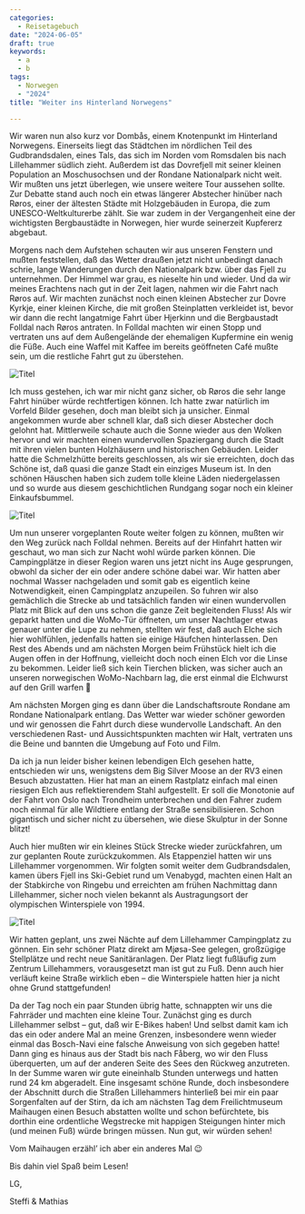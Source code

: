 ```yaml
---
categories:
  - Reisetagebuch
date: "2024-06-05"
draft: true
keywords:
  - a
  - b
tags:
  - Norwegen
  - "2024"
title: "Weiter ins Hinterland Norwegens"

---
```


Wir waren nun also kurz vor Dombås, einem Knotenpunkt im Hinterland
Norwegens. Einerseits liegt das Städtchen im nördlichen Teil des Gudbrandsdalen,
eines Tals, das sich im Norden vom Romsdalen bis nach Lillehammer südlich zieht.
Außerdem ist das Dovrefjell mit seiner kleinen Population an Moschusochsen und
der Rondane Nationalpark nicht weit. Wir mußten uns jetzt überlegen, wie unsere
weitere Tour aussehen sollte. Zur Debatte stand auch noch ein etwas längerer
Abstecher hinüber nach Røros, einer der ältesten Städte mit Holzgebäuden in
Europa, die zum UNESCO-Weltkulturerbe zählt. Sie war zudem in der Vergangenheit
eine der wichtigsten Bergbaustädte in Norwegen, hier wurde seinerzeit Kupfererz
abgebaut.

Morgens nach dem Aufstehen schauten wir aus unseren Fenstern und mußten
feststellen, daß das Wetter draußen jetzt nicht unbedingt danach schrie, lange
Wanderungen durch den Nationalpark bzw. über das Fjell zu unternehmen. Der
Himmel war grau, es nieselte hin und wieder. Und da wir meines Erachtens nach
gut in der Zeit lagen, nahmen wir die Fahrt nach Røros auf. Wir machten zunächst
noch einen kleinen Abstecher zur Dovre Kyrkje, einer kleinen Kirche, die mit
großen Steinplatten verkleidet ist, bevor wir dann die recht langatmige Fahrt
über Hjerkinn und die Bergbaustadt Folldal nach Røros antraten. In Folldal
machten wir einen Stopp und vertraten uns auf dem Außengelände der ehemaligen
Kupfermine ein wenig die Füße. Auch eine Waffel mit Kaffee im bereits geöffneten
Café mußte sein, um die restliche Fahrt gut zu überstehen.

![Titel](/images/dddD)
<!-- Dovre Kyrkje -->
<!-- Blick übers Fjell bei Hjerkinn -->
<!-- Alte Kupfermine von Folldal -->
<!-- Überreste der Transportseilbahn für Kupfererz, ehemals ca. 34 km lang -->

Ich muss gestehen, ich war mir nicht ganz sicher, ob Røros die sehr lange Fahrt
hinüber würde rechtfertigen können. Ich hatte zwar natürlich im Vorfeld Bilder
gesehen, doch man bleibt sich ja unsicher. Einmal angekommen wurde aber schnell
klar, daß sich dieser Abstecher doch gelohnt hat. Mittlerweile schaute auch die
Sonne wieder aus den Wolken hervor und wir machten einen wundervollen
Spaziergang durch die Stadt mit ihren vielen bunten Holzhäusern und historischen
Gebäuden. Leider hatte die Schmelzhütte bereits geschlossen, als wir sie
erreichten, doch das Schöne ist, daß quasi die ganze Stadt ein einziges Museum
ist. In den schönen Häuschen haben sich zudem tolle kleine Läden niedergelassen
und so wurde aus diesem geschichtlichen Rundgang sogar noch ein kleiner
Einkaufsbummel.

![Titel](/images/dddD)
<!-- Bunte Holzhäuser … -->
<!-- … mit teils niedlichen Geschäften! Im Hintergrund die Røros Kirke. -->
<!-- Alte, aber sehr gut erhaltene Holzhäuser. -->
<!-- Teil des Außengeländes der Kupfermine, hier wächst leider kein Halm mehr! -->
<!-- Alte Wohnhäuser der Bergleute -->
<!-- Schmelzhütte in Røros -->
<!-- Straßenzüge wie aus dem norwegischen Bilderbuch -->
<!-- Die Glomma fließt durch Røros. -->

Um nun unserer vorgeplanten Route weiter folgen zu können, mußten wir den Weg
zurück nach Folldal nehmen. Bereits auf der Hinfahrt hatten wir geschaut, wo man
sich zur Nacht wohl würde parken können. Die Campingplätze in dieser Region
waren uns jetzt nicht ins Auge gesprungen, obwohl da sicher der ein oder andere
schöne dabei war. Wir hatten aber nochmal Wasser nachgeladen und somit gab es
eigentlich keine Notwendigkeit, einen Campingplatz anzupeilen. So fuhren wir
also gemächlich die Strecke ab und tatsächlich fanden wir einen wundervollen
Platz mit Blick auf den uns schon die ganze Zeit begleitenden Fluss! Als wir
geparkt hatten und die WoMo-Tür öffneten, um unser Nachtlager etwas genauer
unter die Lupe zu nehmen, stellten wir fest, daß auch Elche sich hier
wohlfühlen, jedenfalls hatten sie einige Häufchen hinterlassen. Den Rest des
Abends und am nächsten Morgen beim Frühstück hielt ich die Augen offen in der
Hoffnung, vielleicht doch noch einen Elch vor die Linse zu bekommen. Leider
ließ sich kein Tierchen blicken, was sicher auch an unseren norwegischen
WoMo-Nachbarn
lag, die erst einmal die Elchwurst auf den Grill warfen 🙂

Am nächsten Morgen ging es dann über die Landschaftsroute Rondane am Rondane
Nationalpark entlang. Das Wetter war wieder schöner geworden und wir genossen
die Fahrt durch diese wundervolle Landschaft. An den verschiedenen Rast- und
Aussichtspunkten machten wir Halt, vertraten uns die Beine und bannten die
Umgebung auf Foto und Film.

Da ich ja nun leider bisher keinen lebendigen Elch gesehen hatte, entschieden
wir uns, wenigstens dem Big Silver Moose an der RV3 einen Besuch abzustatten.
Hier hat man an einem Rastplatz einfach mal einen riesigen Elch aus
reflektierendem Stahl aufgestellt. Er soll die Monotonie auf der Fahrt von Oslo
nach Trondheim unterbrechen und den Fahrer zudem noch einmal für alle Wildtiere
entlang der Straße sensibilisieren. Schon gigantisch und sicher nicht zu
übersehen, wie diese Skulptur in der Sonne blitzt!

Auch hier mußten wir ein kleines Stück Strecke wieder zurückfahren, um zur
geplanten Route zurückzukommen. Als Etappenziel hatten wir uns Lillehammer
vorgenommen. Wir folgten somit weiter dem Gudbrandsdalen, kamen übers Fjell ins
Ski-Gebiet rund um Venabygd, machten einen Halt an der Stabkirche von Ringebu
und erreichten am frühen Nachmittag dann Lillehammer, sicher noch vielen bekannt
als Austragungsort der olympischen Winterspiele von 1994.

![Titel](/images/dddD)
<!-- Sollia Kirke -->
<!-- Hochebene am Rastplatz am Muvatnet -->
<!-- Venabygd Fjellkapell -->
<!-- Ringebu Stabkirche -->

Wir hatten geplant, uns zwei Nächte auf dem Lillehammer Campingplatz zu gönnen.
Ein sehr schöner Platz direkt am Mjøsa-See gelegen, großzügige Stellplätze und
recht neue Sanitäranlagen. Der Platz liegt fußläufig zum Zentrum Lillehammers,
vorausgesetzt man ist gut zu Fuß. Denn auch hier verläuft keine Straße wirklich
eben – die Winterspiele hatten hier ja nicht ohne Grund stattgefunden!

Da der Tag noch ein paar Stunden übrig hatte, schnappten wir uns die Fahrräder
und machten eine kleine Tour. Zunächst ging es durch Lillehammer selbst – gut,
daß wir E-Bikes haben! Und selbst damit kam ich das ein oder andere Mal an meine
Grenzen, insbesondere wenn wieder einmal das Bosch-Navi eine falsche Anweisung
von sich gegeben hatte! Dann ging es hinaus aus der Stadt bis nach Fåberg, wo
wir den Fluss überquerten, um auf der anderen Seite des Sees den Rückweg
anzutreten. In der Summe waren wir gute eineinhalb Stunden unterwegs und hatten
rund 24 km abgeradelt. Eine insgesamt schöne Runde, doch insbesondere der
Abschnitt durch die Straßen Lillehammers hinterließ bei mir ein paar
Sorgenfalten auf der Stirn, da ich am nächsten Tag dem Freilichtmuseum Maihaugen
einen Besuch abstatten wollte und schon befürchtete, bis dorthin eine
ordentliche Wegstrecke mit happigen Steigungen hinter mich (und meinen Fuß)
würde bringen müssen. Nun gut, wir würden sehen!

Vom Maihaugen erzähl’ ich aber ein anderes Mal 😉

Bis dahin viel Spaß beim Lesen!

LG,

Steffi & Mathias
